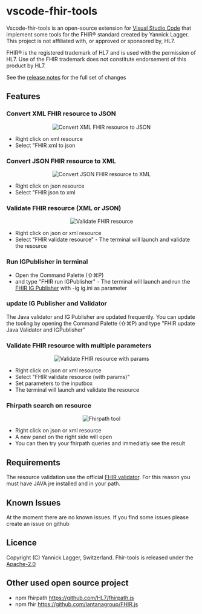# vscode-fhir-tools

Vscode-fhir-tools is an open-source extension for [Visual Studio Code](https://code.visualstudio.com) that implement some tools for the FHIR® standard created by Yannick Lagger. This project is not affiliated with, or approved or sponsored by, HL7.

FHIR® is the registered trademark of HL7 and is used with the permission of HL7. Use of the FHIR trademark does not constitute endorsement of this product by HL7.

See the [release notes](https://github.com/laggery/vscode-fhir-tools/blob/master/CHANGELOG.md 'Open Release Notes') for the full set of changes

## Features

### Convert XML FHIR resource to JSON

<p align="center">
  <img src="https://raw.githubusercontent.com/laggery/vscode-fhir-tools/master/docs/images/xml-to-json.jpg"
  alt="Convert XML FHIR resource to JSON" />
</p>

- Right click on xml resource
- Select "FHIR xml to json

### Convert JSON FHIR resource to XML

<p align="center">
  <img src="https://raw.githubusercontent.com/laggery/vscode-fhir-tools/master/docs/images/json-to-xml.jpg"
  alt="Convert JSON FHIR resource to XML" />
</p>

- Right click on json resource
- Select "FHIR json to xml

### Validate FHIR resource (XML or JSON)

<p align="center">
  <img src="https://raw.githubusercontent.com/laggery/vscode-fhir-tools/master/docs/images/validate-resource.jpg"
  alt="Validate FHIR resource" />
</p>

- Right click on json or xml resource
- Select "FHIR validate resource" - The terminal will launch and validate the resource

### Run IGPublisher in terminal


- Open the Command Palette (⇧⌘P) 
- and type "FHIR run IGPublisher" - The terminal will launch and run the [FHIR IG Publisher](https://confluence.hl7.org/display/FHIR/IG+Publisher+Documentation) with -ig ig.ini as parameter

### update IG Publisher and Validator

The Java validator and IG Publisher are updated frequently. You can update the tooling by opening the Command Palette (⇧⌘P)  and type "FHIR update Java Validator and IGPublisher" 

### Validate FHIR resource with multiple parameters

<p align="center">
  <img src="https://raw.githubusercontent.com/laggery/vscode-fhir-tools/master/docs/images/validate-resource-params.png"
  alt="Validate FHIR resource with params" />
</p>

- Right click on json or xml resource
- Select "FHIR validate resource (with params)"
- Set parameters to the inputbox
- The terminal will launch and validate the resource

### Fhirpath search on resource

<p align="center">
  <img src="https://raw.githubusercontent.com/laggery/vscode-fhir-tools/master/docs/images/fhirpath.jpg"
  alt="Fhirpath tool" />
</p>

- Right click on json or xml resource
- A new panel on the right side will open
- You can then try your fhirpath queries and immediatly see the result

## Requirements

The resource validation use the official [FHIR validator](https://wiki.hl7.org/Using_the_FHIR_Validator 'Open hl7 wiki'). For this reason you must have JAVA jre installed and in your path.

## Known Issues

At the moment there are no known issues.
If you find some issues please create an issue on github

## Licence

Copyright (C) Yannick Lagger, Switzerland.
Fhir-tools is released under the [Apache-2.0](https://opensource.org/licenses/Apache-2.0)

## Other used open source project

- npm fhirpath <https://github.com/HL7/fhirpath.js>
- npm fhir <https://github.com/lantanagroup/FHIR.js>
